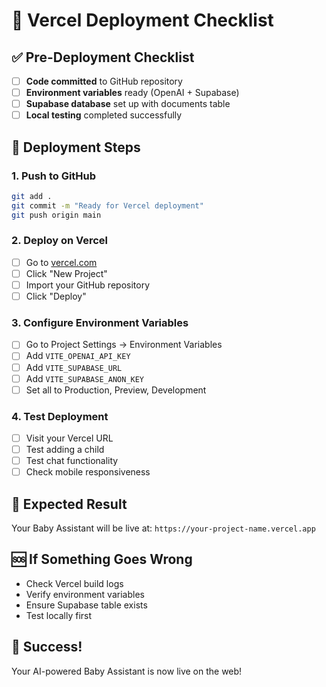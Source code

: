 # 🚀 Vercel Deployment Checklist

## ✅ **Pre-Deployment Checklist**

- [ ] **Code committed** to GitHub repository
- [ ] **Environment variables** ready (OpenAI + Supabase)
- [ ] **Supabase database** set up with documents table
- [ ] **Local testing** completed successfully

## 🔧 **Deployment Steps**

### **1. Push to GitHub**
```bash
git add .
git commit -m "Ready for Vercel deployment"
git push origin main
```

### **2. Deploy on Vercel**
- [ ] Go to [vercel.com](https://vercel.com)
- [ ] Click "New Project"
- [ ] Import your GitHub repository
- [ ] Click "Deploy"

### **3. Configure Environment Variables**
- [ ] Go to Project Settings → Environment Variables
- [ ] Add `VITE_OPENAI_API_KEY`
- [ ] Add `VITE_SUPABASE_URL`
- [ ] Add `VITE_SUPABASE_ANON_KEY`
- [ ] Set all to Production, Preview, Development

### **4. Test Deployment**
- [ ] Visit your Vercel URL
- [ ] Test adding a child
- [ ] Test chat functionality
- [ ] Check mobile responsiveness

## 🎯 **Expected Result**

Your Baby Assistant will be live at:
`https://your-project-name.vercel.app`

## 🆘 **If Something Goes Wrong**

- Check Vercel build logs
- Verify environment variables
- Ensure Supabase table exists
- Test locally first

## 🎉 **Success!**

Your AI-powered Baby Assistant is now live on the web! 